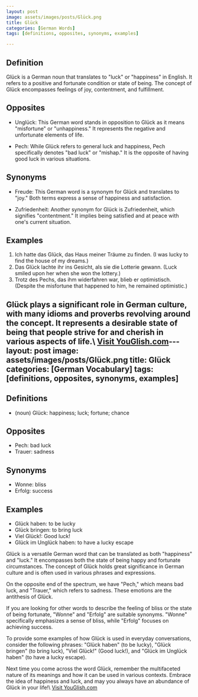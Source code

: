 ```yaml
---
layout: post
image: assets/images/posts/Glück.png
title: Glück
categories: [German Words]
tags: [definitions, opposites, synonyms, examples]

---
```


## Definition

Glück is a German noun that translates to "luck" or "happiness" in English. It refers to a positive and fortunate condition or state of being. The concept of Glück encompasses feelings of joy, contentment, and fulfillment.

## Opposites

- Unglück: This German word stands in opposition to Glück as it means "misfortune" or "unhappiness." It represents the negative and unfortunate elements of life.

- Pech: While Glück refers to general luck and happiness, Pech specifically denotes "bad luck" or "mishap." It is the opposite of having good luck in various situations.

## Synonyms

- Freude: This German word is a synonym for Glück and translates to "joy." Both terms express a sense of happiness and satisfaction.

- Zufriedenheit: Another synonym for Glück is Zufriedenheit, which signifies "contentment." It implies being satisfied and at peace with one's current situation.

## Examples

1. Ich hatte das Glück, das Haus meiner Träume zu finden. (I was lucky to find the house of my dreams.)
2. Das Glück lachte ihr ins Gesicht, als sie die Lotterie gewann. (Luck smiled upon her when she won the lottery.)
3. Trotz des Pechs, das ihm widerfahren war, blieb er optimistisch. (Despite the misfortune that happened to him, he remained optimistic.)

Glück plays a significant role in German culture, with many idioms and proverbs revolving around the concept. It represents a desirable state of being that people strive for and cherish in various aspects of life.\ <a id="yg-widget-0" class="youglish-widget" data-query="Glück" data-lang="german" data-components="8412" data-auto-start="0" data-bkg-color="theme_light" data-title="How%20to%20pronounce%20Glück%20in%20German"  rel="nofollow" href="https://youglish.com">Visit YouGlish.com</a><script async src="https://youglish.com/public/emb/widget.js" charset="utf-8"></script>---
layout: post
image: assets/images/posts/Glück.png
title: Glück
categories: [German Vocabulary]
tags: [definitions, opposites, synonyms, examples]
---

## Definitions
- (noun) Glück: happiness; luck; fortune; chance

## Opposites
- Pech: bad luck
- Trauer: sadness

## Synonyms
- Wonne: bliss
- Erfolg: success

## Examples
- Glück haben: to be lucky
- Glück bringen: to bring luck
- Viel Glück!: Good luck!
- Glück im Unglück haben: to have a lucky escape

Glück is a versatile German word that can be translated as both "happiness" and "luck." It encompasses both the state of being happy and fortunate circumstances. The concept of Glück holds great significance in German culture and is often used in various phrases and expressions.

On the opposite end of the spectrum, we have "Pech," which means bad luck, and "Trauer," which refers to sadness. These emotions are the antithesis of Glück.

If you are looking for other words to describe the feeling of bliss or the state of being fortunate, "Wonne" and "Erfolg" are suitable synonyms. "Wonne" specifically emphasizes a sense of bliss, while "Erfolg" focuses on achieving success.

To provide some examples of how Glück is used in everyday conversations, consider the following phrases: "Glück haben" (to be lucky), "Glück bringen" (to bring luck), "Viel Glück!" (Good luck!), and "Glück im Unglück haben" (to have a lucky escape).

Next time you come across the word Glück, remember the multifaceted nature of its meanings and how it can be used in various contexts. Embrace the idea of happiness and luck, and may you always have an abundance of Glück in your life!\ <a id="yg-widget-0" class="youglish-widget" data-query="Glück" data-lang="german" data-components="8412" data-auto-start="0" data-bkg-color="theme_light" data-title="How%20to%20pronounce%20Glück%20in%20German"  rel="nofollow" href="https://youglish.com">Visit YouGlish.com</a><script async src="https://youglish.com/public/emb/widget.js" charset="utf-8"></script>